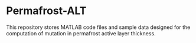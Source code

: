 # Permafrost-ALT
This repository stores MATLAB code files and sample data designed for the computation of mutation in permafrost active layer thickness.
